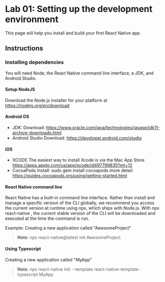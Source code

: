 # Lab 01: Setting up the development environment
This page will help you install and build your first React Native app.

## Instructions
### Installing dependencies
You will need Node, the React Native command line interface, a JDK, and Android Studio.

#### Setup NodeJS
Download the Node.js installer for your platform at https://nodejs.org/en/download

#### Android OS
- JDK: 
Download: https://www.oracle.com/java/technologies/javase/jdk11-archive-downloads.html
- Android Studio
Download: https://developer.android.com/studio

#### iOS
- XCODE
The easiest way to install Xcode is via the Mac App Store
https://apps.apple.com/us/app/xcode/id497799835?mt=12
- CocoaPods
Install: sudo gem install cocoapods
more detail: https://guides.cocoapods.org/using/getting-started.html

#### React Native command line
React Native has a built-in command line interface. Rather than install and manage a specific version of the CLI globally, we recommend you access the current version at runtime using npx, which ships with Node.js. With npx react-native <command>, the current stable version of the CLI will be downloaded and executed at the time the command is run.

Example: Creating a new application called "AwesomeProject"

> **Note**: npx react-native@latest init AwesomeProject

#### Using Typescript
Creating a new application called "MyApp"
> **Note**: npx react-native init --template react-native-template-typescript MyApp